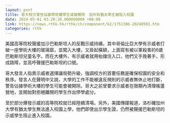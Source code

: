 ```yaml
---
layout: post
title: 哥大校方警告佔據學術樓學生或被開除　加州有猶太學生被阻入校園
date: 2024-05-01 03:28:20.000000000 +08:00
link: https://news.rthk.hk/rthk/ch/component/k2/1751306-20240501.htm
categories: rthk
---
```


美國高等院校聲援加沙巴勒斯坦人的反戰示威持續。其中哥倫比亞大學有示威者打破一座學術大樓的玻璃窗，並闖入大樓，又掛起橫額，上面寫有被以軍殺害的6歲巴勒斯坦兒童名字。而在大樓外，有示威者就用枱擋住入口，他們又手挽著手，形成路障，並高呼聲援巴勒斯坦的口號。

哥大發言人指責示威者選擇讓局勢升級，強調校方的首要任務是確保校園的安全和秩序。發言人在聲明中又說，大學的工作不能被違反規則的示威者無休止地打斷，警告佔據學術大樓的學生可能會被開除。哥大之前曾要求示威者在限期內清理帳蓬營地，並開始對拒絕離開的學生作出停學處分。

至於部分爆發示威的高等院校就已經陸續清場。另外，美國傳媒報道，洛杉磯加州大學有猶太學生無法進入校園上學，他們即使出示學生證，仍然被聲援巴勒斯坦的示威學生阻止進入校園。
